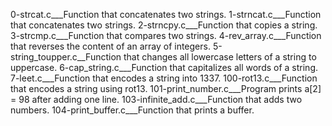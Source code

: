 0-strcat.c___Function that concatenates two strings.
1-strncat.c___Function that concatenates two strings.
2-strncpy.c___Function that copies a string.
3-strcmp.c___Function that compares two strings.
4-rev_array.c___Function that reverses the content of an array of integers.
5-string_toupper.c__Function that changes all lowercase letters of a string to uppercase.
6-cap_string.c___Function that capitalizes all words of a string.
7-leet.c___Function that encodes a string into 1337.
100-rot13.c___Function that encodes a string using rot13.
101-print_number.c___Program prints a[2] = 98 after adding one line.
103-infinite_add.c___Function that adds two numbers.
104-print_buffer.c___Function that prints a buffer.
